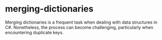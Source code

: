 # merging-dictionaries
Merging dictionaries is a frequent task when dealing with data structures in C#. Nonetheless, the process can become challenging, particularly when encountering duplicate keys. 
